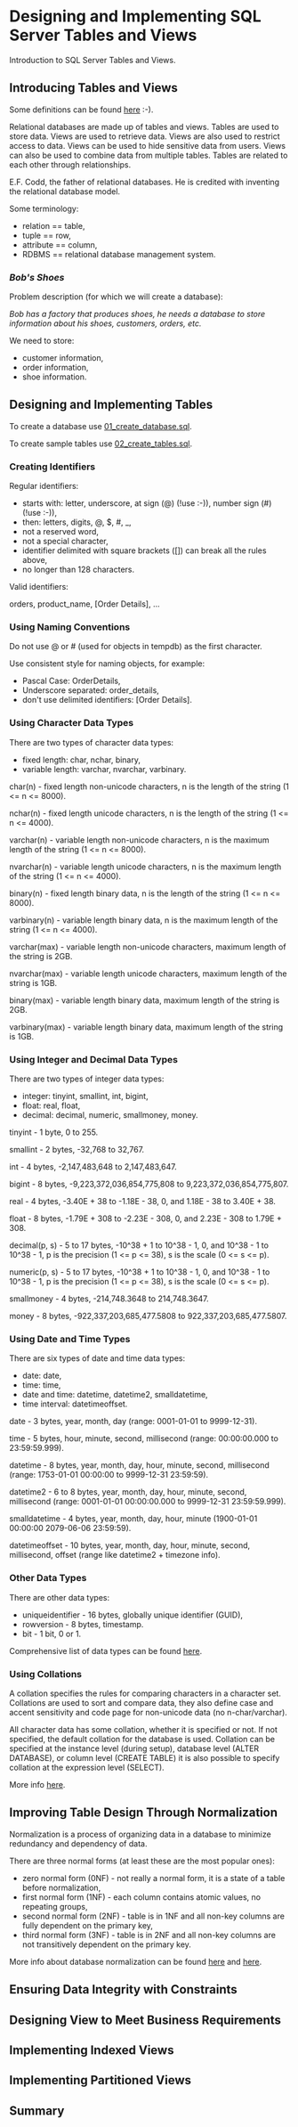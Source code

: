 # Designing and Implementing SQL Server Tables and Views

Introduction to SQL Server Tables and Views.

## Introducing Tables and Views

Some definitions can be found [here](definitions.md) :-).

Relational databases are made up of tables and views. Tables are used to store data. Views are used to retrieve data. Views are also used to restrict access to data. Views can be used to hide sensitive data from users. Views can also be used to combine data from multiple tables. Tables are related to each other through relationships.

E.F. Codd, the father of relational databases. He is credited with inventing the relational database model.

Some terminology:

- relation == table,
- tuple == row,
- attribute == column,
- RDBMS == relational database management system.

### _Bob's Shoes_

Problem description (for which we will create a database):

_Bob has a factory that produces shoes, he needs a database to store information about his shoes, customers, orders, etc._

We need to store:

- customer information,
- order information,
- shoe information.

## Designing and Implementing Tables

To create a database use [01_create_database.sql](01_create_database.sql).

To create sample tables use [02_create_tables.sql](02_create_tables.sql).

### Creating Identifiers

Regular identifiers:

- starts with: letter, underscore, at sign (@) (!use :-)), number sign (#) (!use :-)),
- then: letters, digits, @, $, #, \_,
- not a reserved word,
- not a special character,
- identifier delimited with square brackets ([]) can break all the rules above,
- no longer than 128 characters.

Valid identifiers:

orders, product_name, [Order Details], ...

### Using Naming Conventions

Do not use @ or # (used for objects in tempdb) as the first character.

Use consistent style for naming objects, for example:

- Pascal Case: OrderDetails,
- Underscore separated: order_details,
- don't use delimited identifiers: [Order Details].

### Using Character Data Types

There are two types of character data types:

- fixed length: char, nchar, binary,
- variable length: varchar, nvarchar, varbinary.

char(n) - fixed length non-unicode characters, n is the length of the string (1 <= n <= 8000).

nchar(n) - fixed length unicode characters, n is the length of the string (1 <= n <= 4000).

varchar(n) - variable length non-unicode characters, n is the maximum length of the string (1 <= n <= 8000).

nvarchar(n) - variable length unicode characters, n is the maximum length of the string (1 <= n <= 4000).

binary(n) - fixed length binary data, n is the length of the string (1 <= n <= 8000).

varbinary(n) - variable length binary data, n is the maximum length of the string (1 <= n <= 4000).

varchar(max) - variable length non-unicode characters, maximum length of the string is 2GB.

nvarchar(max) - variable length unicode characters, maximum length of the string is 1GB.

binary(max) - variable length binary data, maximum length of the string is 2GB.

varbinary(max) - variable length binary data, maximum length of the string is 1GB.

### Using Integer and Decimal Data Types

There are two types of integer data types:

- integer: tinyint, smallint, int, bigint,
- float: real, float,
- decimal: decimal, numeric, smallmoney, money.

tinyint - 1 byte, 0 to 255.

smallint - 2 bytes, -32,768 to 32,767.

int - 4 bytes, -2,147,483,648 to 2,147,483,647.

bigint - 8 bytes, -9,223,372,036,854,775,808 to 9,223,372,036,854,775,807.

real - 4 bytes, -3.40E + 38 to -1.18E - 38, 0, and 1.18E - 38 to 3.40E + 38.

float - 8 bytes, -1.79E + 308 to -2.23E - 308, 0, and 2.23E - 308 to 1.79E + 308.

decimal(p, s) - 5 to 17 bytes, -10^38 + 1 to 10^38 - 1, 0, and 10^38 - 1 to 10^38 - 1, p is the precision (1 <= p <= 38), s is the scale (0 <= s <= p).

numeric(p, s) - 5 to 17 bytes, -10^38 + 1 to 10^38 - 1, 0, and 10^38 - 1 to 10^38 - 1, p is the precision (1 <= p <= 38), s is the scale (0 <= s <= p).

smallmoney - 4 bytes, -214,748.3648 to 214,748.3647.

money - 8 bytes, -922,337,203,685,477.5808 to 922,337,203,685,477.5807.

### Using Date and Time Types

There are six types of date and time data types:

- date: date,
- time: time,
- date and time: datetime, datetime2, smalldatetime,
- time interval: datetimeoffset.

date - 3 bytes, year, month, day (range: 0001-01-01 to 9999-12-31).

time - 5 bytes, hour, minute, second, millisecond (range: 00:00:00.000 to 23:59:59.999).

datetime - 8 bytes, year, month, day, hour, minute, second, millisecond (range: 1753-01-01 00:00:00 to 9999-12-31 23:59:59).

datetime2 - 6 to 8 bytes, year, month, day, hour, minute, second, millisecond (range: 0001-01-01 00:00:00.000 to 9999-12-31 23:59:59.999).

smalldatetime - 4 bytes, year, month, day, hour, minute (1900-01-01 00:00:00 2079-06-06 23:59:59).

datetimeoffset - 10 bytes, year, month, day, hour, minute, second, millisecond, offset (range like datetime2 + timezone info).

### Other Data Types

There are other data types:

- uniqueidentifier - 16 bytes, globally unique identifier (GUID),
- rowversion - 8 bytes, timestamp.
- bit - 1 bit, 0 or 1.

Comprehensive list of data types can be found [here](https://learn.microsoft.com/en-us/sql/t-sql/data-types/data-types-transact-sql?view=sql-server-ver15).

### Using Collations

A collation specifies the rules for comparing characters in a character set. Collations are used to sort and compare data, they also define case and accent sensitivity and code page for non-unicode data (no n-char/varchar).

All character data has some collation, whether it is specified or not. If not specified, the default collation for the database is used. Collation can be specified at the instance level (during setup), database level (ALTER DATABASE), or column level (CREATE TABLE) it is also possible to specify collation at the expression level (SELECT).

More info [here](https://learn.microsoft.com/en-us/sql/relational-databases/collations/collation-and-unicode-support?view=sql-server-ver15).

## Improving Table Design Through Normalization

Normalization is a process of organizing data in a database to minimize redundancy and dependency of data.

There are three normal forms (at least these are the most popular ones):

- zero normal form (0NF) - not really a normal form, it is a state of a table before normalization,
- first normal form (1NF) - each column contains atomic values, no repeating groups,
- second normal form (2NF) - table is in 1NF and all non-key columns are fully dependent on the primary key,
- third normal form (3NF) - table is in 2NF and all non-key columns are not transitively dependent on the primary key.

More info about database normalization can be found [here](https://learn.microsoft.com/en-us/office/troubleshoot/access/database-normalization-description) and [here](https://www.guru99.com/database-normalization.html).

## Ensuring Data Integrity with Constraints

## Designing View to Meet Business Requirements

## Implementing Indexed Views

## Implementing Partitioned Views

## Summary
